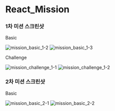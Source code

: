 # React_Mission

### 1차 미션 스크린샷

Basic


![mission_basic_1-2](./1차/Basic/Mission_basic_1-2.png)
![mission_basic_1-3](./1차/Basic/Mission_basic_1-3.png)

Challenge

![mission_challenge_1-1](./1차/Challenge/Mission_challenge_1-1.png)
![mission_challenge_1-2](./1차/Challenge/Mission_challenge_1-2.png)

### 2차 미션 스크린샷

Basic

![mission_basic_2-1](./2차/Basic/Mission_Basic_2-1.png)
![mission_basic_2-2](./2차/Basic/Mission_Basic_2-2.png)

